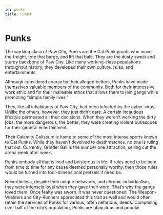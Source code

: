 ```yaml
---
id: punks
title: Punks
---
```


# Punks

The working class of Paw City, Punks are the Cat Punk grunts who move the freight, tote that barge, and lift that bale. They are the dusty sweat and sturdy backbone of Paw City. Like many working-class populations throughout history, they developed their own culture, rules, and entertainments. 

Although considered coarse by their alleged betters, Punks have made themselves valuable members of the community. Both for their impressive work ethic and for their malleable ethos that allows them to join gangs while promoting “simple family lives.”

They, like all inhabitants of Paw City, had been infected by the cyber-virus. Unlike the others, however, they just didn’t care. A certain incautious lifestyle permeated all their decisions. When they weren’t working the dirty jobs, the more dangerous, the better; they were creating violent burlesques for their general entertainment. 

Their Calamity Coliseum is home to some of the most intense sports known to Cat Punks. While they haven’t devolved to deathmatches, no one is ruling that out. Currently, Grinder Ball is the number one attraction, selling out the arena week after week.

Punks embody all that is loud and boisterous in life. If rules need to be bent from time to time for any cause deemed personally worthy, then those rules would be turned into four-dimensional pretzels if need be.

Nevertheless, despite their unique behaviors, and chronic individualism, they were intensely loyal when they gave their word. That’s why the gangs loved them. Once fealty was sworn, it was never questioned. The Weapon-Wielders and City-Runners appreciated this trait as well and would often retain the services of Punks for various, often nefarious, deeds. 
Comprising over half of the city’s population, Punks are ubiquitous and popular. 
